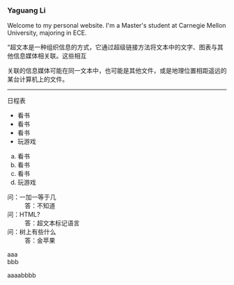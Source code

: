 <!DOCTYPE html>

<html lang="en"> <head>

 <meta charset="UTF-8">

 <title>Yaguang Li Personal Website</title>

</head> <body>

 <h3>Yaguang Li</h3>

 <p>Welcome to my personal website. I'm a Master's
  student at Carnegie Mellon University, majoring in ECE.</p>

 <p>“超文本是一种组织信息的方式，它通过超级链接方法将文本中的文字、图表与其他信息媒体相关联。这些相互

 关联的信息媒体可能在同一文本中，也可能是其他文件，或是地理位置相距遥远的某台计算机上的文件。</p>

 <hr/>

 <!-- 列表标签 -->

日程表

 <ul>

 <li>看书</li>

 <li>看书</li>

 <li>看书</li>

 <li>玩游戏</li>

 </ul>

 <ol type="a">

 <li>看书</li>

 <li>看书</li>

 <li>看书</li>

 <li>玩游戏</li>

 </ol>

 <dl>

 <dt>问：一加一等于几</dt>

 <dd>答：不知道</dd>

 <dt>问：HTML?</dt>

 <dd>答：超文本标记语言</dd>

 <dt>问：树上有些什么</dt>

 <dd>答：金苹果</dd>

 </dl>

 <div>aaa</div>

 <div>bbb</div>

 <span>aaaa</span><span>bbbb</span>

</body>

</html>
